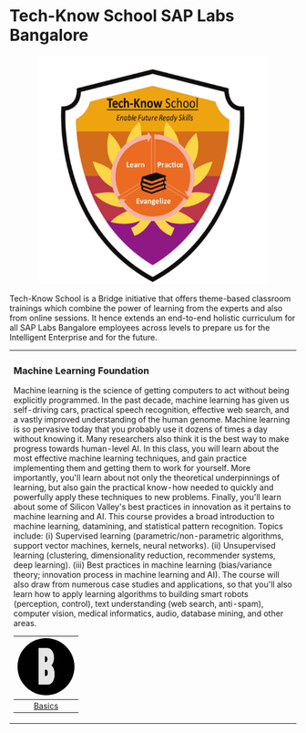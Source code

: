 # Tech-Know School SAP Labs Bangalore 

<p align="center" >
<img src="/Images/Logo1.png" width="400px" height="400px">
</p>
<p>
Tech-Know School is a Bridge initiative that offers theme-based classroom trainings which combine the power of learning from the experts and also from online sessions. It hence extends an end-to-end holistic curriculum for all SAP Labs Bangalore employees across levels to prepare us for the Intelligent Enterprise and for the future.
</p>

<!--
<p align="center">
Enable yourself with future ready skills from TECH KNOW school.
</p>

<p align="center">
Learn irrespective of your roles.<br>
You are a QE...?<br>
You need a change?<br>
Want to learn JAVA?<br>
Code for SCP?<br>
</p>

<p align="center">
Tech Know School relives the school experience.<br>
See your self graduated in topics you always wanted.
</p>
-->


</div>
<!--
 <img src="/Images/Logo1.png" width="500px" height="500px" />
 
![hello](/Images/Logo1.png)


-->

<!--
| First Header  | Second Header |
| ------------- | ------------- |
| Content Cell  | Content Cell  |
| Content Cell  | Content Cell  |

-->
<table border="0px">
<tr>
<td> 

### Machine Learning Foundation

Machine learning is the science of getting computers to act without being explicitly programmed. In the past decade, machine learning has given us self-driving cars, practical speech recognition, effective web search, and a vastly improved understanding of the human genome. Machine learning is so pervasive today that you probably use it dozens of times a day without knowing it. Many researchers also think it is the best way to make progress towards human-level AI. In this class, you will learn about the most effective machine learning techniques, and gain practice implementing them and getting them to work for yourself. More importantly, you'll learn about not only the theoretical underpinnings of learning, but also gain the practical know-how needed to quickly and powerfully apply these techniques to new problems. Finally, you'll learn about some of Silicon Valley's best practices in innovation as it pertains to machine learning and AI. This course provides a broad introduction to machine learning, datamining, and statistical pattern recognition. Topics include: (i) Supervised learning (parametric/non-parametric algorithms, support vector machines, kernels, neural networks). (ii) Unsupervised learning (clustering, dimensionality reduction, recommender systems, deep learning). (iii) Best practices in machine learning (bias/variance theory; innovation process in machine learning and AI). The course will also draw from numerous case studies and applications, so that you'll also learn how to apply learning algorithms to building smart robots (perception, control), text understanding (web search, anti-spam), computer vision, medical informatics, audio, database mining, and other areas.


|[<img src="/Images/B.png"  width="100px" height="100px" style="border-radius:50%;">](https://github.wdf.sap.corp/tech-know-school/Machine-Learning/tree/master/modules)|    
|:---: | 
|[Basics](https://github.wdf.sap.corp/tech-know-school/Machine-Learning/tree/master/Second%20offering/modules)| 

</td>
</tr>
</td>
</tr>
</table>




